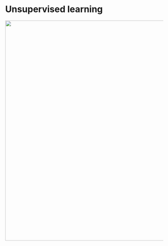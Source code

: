 # Unsupervised learning

<p align="center">
    <img width="700" src="https://codingwithmax.com/wp-content/uploads/2019/11/cluster-phobic-comic.png">
</p>